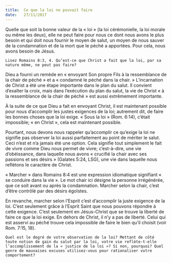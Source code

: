 ```yaml
---
title:  Ce que la loi ne pouvait faire
date:   27/11/2017
---
```


Quelle que soit la bonne valeur de la « loi » (la loi cérémonielle, la loi morale ou même les deux), elle ne peut faire pour nous ce dont nous avons le plus besoin et qui doit nous fournir le moyen de salut, un moyen de nous sauver de la condamnation et de la mort que le péché a apportées. Pour cela, nous avons besoin de Jésus. 

`Lisez Romains 8:3, 4. Qu’est-ce que Christ a fait que la loi, par sa nature même, ne peut pas faire?`

Dieu a fourni un remède en « envoyant Son propre Fils à la ressemblance de la chair de péché » et a « condamné le péché dans la chair. » L’incarnation de Christ a été une étape importante dans le plan du salut. Il convient d’exalter la croix, mais dans l’exécution du plan du salut, la vie de Christ « à la ressemblance de la chair de péché » est aussi extrêmement importante. 

À la suite de ce que Dieu a fait en envoyant Christ, il est maintenant possible pour nous d’accomplir les justes exigences de la loi; autrement dit, de faire les bonnes choses que la loi exige. « Sous la loi » (Rom. 6:14), c’était impossible; « en Christ », cela est maintenant possible. 

Pourtant, nous devons nous rappeler qu’accomplir ce qu’exige la loi ne signifie pas observer la loi aussi parfaitement au point de mériter le salut. Ceci n’est et n’a jamais été une option. Cela signifie tout simplement le fait de vivre comme Dieu nous permet de vivre; c’est-à-dire, une vie d’obéissance, dans laquelle nous avons « crucifié la chair avec ses passions et ses désirs » (Galates 5:24, LSG), une vie dans laquelle nous reflétons le caractère de Christ. 

« Marcher » dans Romains 8:4 est une expression idiomatique signifiant « se conduire dans la vie ». Le mot chair ici désigne la personne irrégénérée, que ce soit avant ou après la condamnation. Marcher selon la chair, c’est d’être contrôlé par des désirs égoïstes. 

En revanche, marcher selon l’Esprit c’est d’accomplir la juste exigence de la loi. C’est seulement grâce à l’Esprit Saint que nous pouvons répondre à cette exigence. C’est seulement en Jésus-Christ que se trouve la liberté de faire ce que la loi exige. En dehors de Christ, il n’y a pas de liberté. Celui qui est asservi au péché trouve cela impossible de faire le bien qu’il choisit (voir Rom. 7:15, 18). 

`Quel est le degré de votre observation de la loi? Mettant de côté toute notion de gain du salut par la loi, votre vie reflète-t-elle l’accomplissement de la « justice de la loi »? Si non, pourquoi? Quel genre de mauvaises excuses utilisez-vous pour rationaliser votre comportement?`